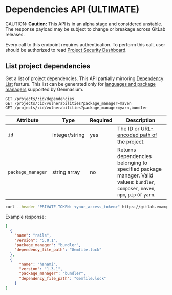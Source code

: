 # Dependencies API **(ULTIMATE)**

CAUTION: **Caution:**
This API is in an alpha stage and considered unstable.
The response payload may be subject to change or breakage
across GitLab releases.

Every call to this endpoint requires authentication. To perform this call, user should be authorized to read 
[Project Security Dashboard](../user/application_security/security_dashboard/index.md#project-security-dashboard). 

## List project dependencies

Get a list of project dependencies. This API partially mirroring 
[Dependency List](../user/application_security/dependency_scanning/index.md#dependency-list) feature.
This list can be generated only for [languages and package managers](../user/application_security/dependency_scanning/index.md#supported-languages-and-package-managers)
supported by Gemnasium. 

```
GET /projects/:id/dependencies
GET /projects/:id/vulnerabilities?package_manager=maven
GET /projects/:id/vulnerabilities?package_manager=yarn,bundler
```

| Attribute     | Type           | Required | Description                                                                                                                                                                 |
| ------------- | -------------- | -------- | ----------------------------------------------------------------------------------------------------------------------------------------------------------------------------|
| `id`          | integer/string | yes      | The ID or [URL-encoded path of the project](README.md#namespaced-path-encoding).                                                            |
| `package_manager` | string array   | no       | Returns dependencies belonging to specified package manager. Valid values: `bundler`, `composer`, `maven`, `npm`, `pip` or `yarn`.                                   |

```bash
curl --header "PRIVATE-TOKEN: <your_access_token>" https://gitlab.example.com/api/v4/projects/4/dependencies
```

Example response:

```json
[
  {
    "name": "rails",
    "version": "5.0.1",
    "package_manager": "bundler",
    "dependency_file_path": "Gemfile.lock"
  },
  {
      "name": "hanami",
      "version": "1.3.1",
      "package_manager": "bundler",
      "dependency_file_path": "Gemfile.lock"
    }
]
```
